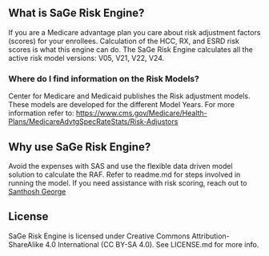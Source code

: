 ## What is SaGe Risk Engine?

If you are a Medicare advantage plan you care about risk adjustment factors (scores) for your enrollees. Calculation of the HCC, RX, and ESRD risk scores is what this engine can do. The SaGe Risk Engine calculates all the active risk model versions: V05, V21, V22, V24.  

### Where do I find information on the Risk Models?

Center for Medicare and Medicaid publishes the Risk adjustment models. These models are developed for the different Model Years. For more information refer to: https://www.cms.gov/Medicare/Health-Plans/MedicareAdvtgSpecRateStats/Risk-Adjustors

## Why use SaGe Risk Engine?

Avoid the expenses with SAS and use the flexible data driven model solution to calculate the RAF. Refer to readme.md for steps involved in running the model. If you need assistance with risk scoring, reach out to <a href="mailto:santhoshgeorgeonline.com">Santhosh George</a>

## License

SaGe Risk Engine is licensed under Creative Commons Attribution-ShareAlike 4.0 International (CC BY-SA 4.0). See LICENSE.md for more info.
